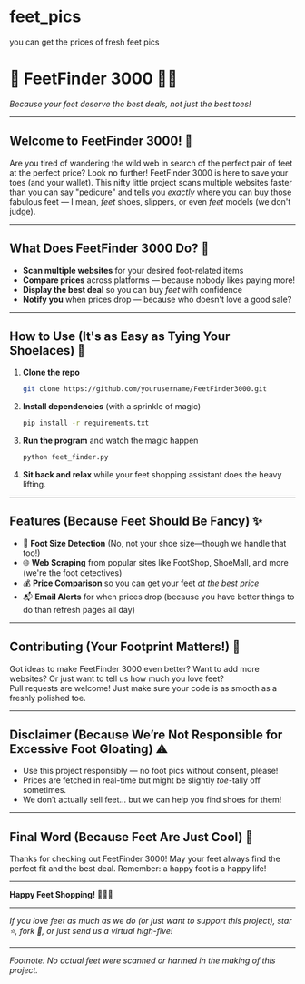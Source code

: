 # feet_pics
you can get the prices of fresh feet pics
<br>
# 🚀 FeetFinder 3000 🦶💸

*Because your feet deserve the best deals, not just the best toes!*

---

## Welcome to FeetFinder 3000! 🎉

Are you tired of wandering the wild web in search of the perfect pair of feet at the perfect price? Look no further! FeetFinder 3000 is here to save your toes (and your wallet). This nifty little project scans multiple websites faster than you can say "pedicure" and tells you *exactly* where you can buy those fabulous feet — I mean, *feet* shoes, slippers, or even *feet* models (we don't judge).

---

## What Does FeetFinder 3000 Do? 🤖

- **Scan multiple websites** for your desired foot-related items  
- **Compare prices** across platforms — because nobody likes paying more!  
- **Display the best deal** so you can buy *feet* with confidence  
- **Notify you** when prices drop — because who doesn't love a good sale?

---

## How to Use (It's as Easy as Tying Your Shoelaces) 🧠

1. **Clone the repo**  
   ```bash
   git clone https://github.com/yourusername/FeetFinder3000.git
   ```
2. **Install dependencies** (with a sprinkle of magic)  
   ```bash
   pip install -r requirements.txt
   ```
3. **Run the program** and watch the magic happen  
   ```bash
   python feet_finder.py
   ```
4. **Sit back and relax** while your feet shopping assistant does the heavy lifting.

---

## Features (Because Feet Should Be Fancy) ✨

- 🦶 **Foot Size Detection** (No, not your shoe size—though we handle that too!)  
- 🌐 **Web Scraping** from popular sites like FootShop, ShoeMall, and more (we're the foot detectives)  
- 💰 **Price Comparison** so you can get your feet *at the best price*  
- 📬 **Email Alerts** for when prices drop (because you have better things to do than refresh pages all day)

---

## Contributing (Your Footprint Matters!) 👣

Got ideas to make FeetFinder 3000 even better? Want to add more websites? Or just want to tell us how much you love feet?  
Pull requests are welcome! Just make sure your code is as smooth as a freshly polished toe.

---

## Disclaimer (Because We’re Not Responsible for Excessive Foot Gloating) ⚠️

- Use this project responsibly — no foot pics without consent, please!  
- Prices are fetched in real-time but might be slightly *toe*-tally off sometimes.  
- We don’t actually sell feet... but we can help you find shoes for them!

---

## Final Word (Because Feet Are Just Cool) 🦶

Thanks for checking out FeetFinder 3000! May your feet always find the perfect fit and the best deal. Remember: a happy foot is a happy life!

---

**Happy Feet Shopping!** 🥿🥿🥿

---

*If you love feet as much as we do (or just want to support this project), star ⭐️, fork 🍴, or just send us a virtual high-five!*

---

*Footnote: No actual feet were scanned or harmed in the making of this project.*

